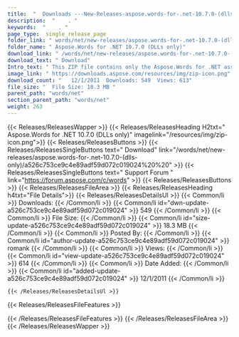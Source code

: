```yaml
---
title:  "  Downloads ---New-Releases-aspose.words-for-.net-10.7.0-(dlls-only) . " 
description:  "    . " 
keywords:  "    . " 
page_type:  single_release_page
folder_link: " words/net/new-releases/aspose.words-for-.net-10.7.0-(dlls-only)/"
folder_name: " Aspose.Words for .NET 10.7.0 (DLLs only)"
download_link: " /words/net/new-releases/aspose.words-for-.net-10.7.0-(dlls-only)/a526c753ce9c4e89adf59d072c019024"
download_text: " Download"
Intro_text: " This ZIP file contains only the Aspose.Words for .NET assemblies. The assemblies..."
image_link: " https://downloads.aspose.com/resources/img/zip-icon.png"
download_count: "   12/1/2011  Downloads: 549  Views: 613"
file_size: "  File Size: 18.3 MB "
parent_path: "words/net"
section_parent_path: "words/net"
weight: 263 
---
```


{{< Releases/ReleasesWapper >}}
  {{< Releases/ReleasesHeading H2txt=" Aspose.Words for .NET 10.7.0 (DLLs only)" imagelink="/resources/img/zip-icon.png">}}
  {{< Releases/ReleasesButtons >}}
    {{< Releases/ReleasesSingleButtons text=" Download" link="/words/net/new-releases/aspose.words-for-.net-10.7.0-(dlls-only)/a526c753ce9c4e89adf59d072c019024%20%20" >}}
    {{< Releases/ReleasesSingleButtons text=" Support Forum " link="https://forum.aspose.com/c/words" >}}
  {{< Releases/ReleasesButtons >}}
  {{< Releases/ReleasesFileArea >}}
    {{< Releases/ReleasesHeading h4txt="File Details">}}
    {{< Releases/ReleasesDetailsUl >}}
            {{< Common/li  >}} Downloads: {{< /Common/li >}} 
      {{< Common/li id="dwn-update-a526c753ce9c4e89adf59d072c019024" >}} 549 {{< /Common/li >}} 
      {{< Common/li  >}} File Size: {{< /Common/li >}} 
      {{< Common/li id="size-update-a526c753ce9c4e89adf59d072c019024" >}} 18.3 MB {{< /Common/li >}} 
      {{< Common/li  >}} Posted By: {{< /Common/li >}} 
      {{< Common/li id="author-update-a526c753ce9c4e89adf59d072c019024" >}} romank {{< /Common/li >}} 
      {{< Common/li  >}} Views: {{< /Common/li >}} 
      {{< Common/li id="view-update-a526c753ce9c4e89adf59d072c019024" >}} 614 {{< /Common/li >}} 
      {{< Common/li  >}} Date Added: {{< /Common/li >}} 
      {{< Common/li id="added-update-a526c753ce9c4e89adf59d072c019024" >}} 12/1/2011 {{< /Common/li >}} 

    {{< /Releases/ReleasesDetailsUl >}}

  {{< Releases/ReleasesFileFeatures >}}
      
  {{< /Releases/ReleasesFileFeatures >}}
 {{< /Releases/ReleasesFileArea >}}
{{< /Releases/ReleasesWapper >}}


